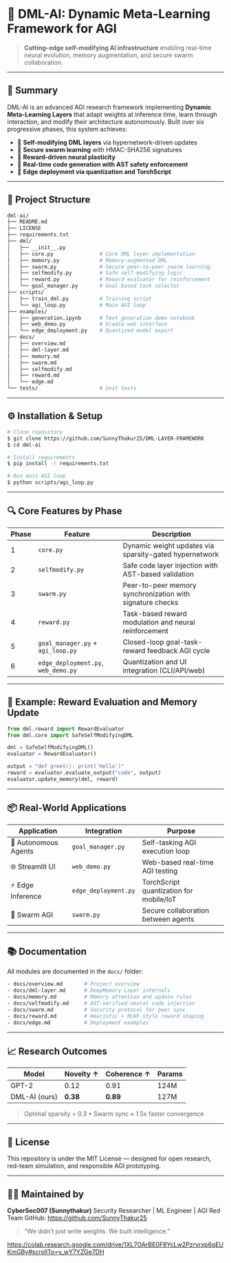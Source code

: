 
# 🧠 DML-AI: Dynamic Meta-Learning Framework for AGI

> **Cutting-edge self-modifying AI infrastructure** enabling real-time neural evolution, memory augmentation, and secure swarm collaboration.

---

## 🚀 Summary

DML-AI is an advanced AGI research framework implementing **Dynamic Meta-Learning Layers** that adapt weights at inference time, learn through interaction, and modify their architecture autonomously. Built over six progressive phases, this system achieves:

* 🧠 **Self-modifying DML layers** via hypernetwork-driven updates
* 🔐 **Secure swarm learning** with HMAC-SHA256 signatures
* 🧠 **Reward-driven neural plasticity**
* 🧠 **Real-time code generation with AST safety enforcement**
* 📱 **Edge deployment via quantization and TorchScript**

---

## 📁 Project Structure

```bash
dml-ai/
├── README.md
├── LICENSE
├── requirements.txt
├── dml/
│   ├── __init__.py
│   ├── core.py               # Core DML layer implementation
│   ├── memory.py             # Memory-augmented DML
│   ├── swarm.py              # Secure peer-to-peer swarm learning
│   ├── selfmodify.py         # Safe self-modifying logic
│   ├── reward.py             # Reward evaluator for reinforcement
│   └── goal_manager.py       # Goal-based task selector
├── scripts/
│   ├── train_dml.py          # Training script
│   └── agi_loop.py           # Main AGI loop
├── examples/
│   ├── generation.ipynb      # Text generation demo notebook
│   ├── web_demo.py           # Gradio web interface
│   └── edge_deployment.py    # Quantized model export
├── docs/
│   ├── overview.md
│   ├── dml-layer.md
│   ├── memory.md
│   ├── swarm.md
│   ├── selfmodify.md
│   ├── reward.md
│   └── edge.md
└── tests/                    # Unit tests
```

---

## ⚙️ Installation & Setup

```bash
# Clone repository
$ git clone https://github.com/SunnyThakur25/DML-LAYER-FRAMEWORK
$ cd dml-ai

# Install requirements
$ pip install -r requirements.txt

# Run main AGI loop
$ python scripts/agi_loop.py
```

---

## 🔍 Core Features by Phase

| Phase | Feature                             | Description                                               |
| ----- | ----------------------------------- | --------------------------------------------------------- |
| 1     | `core.py`                           | Dynamic weight updates via sparsity-gated hypernetwork    |
| 2     | `selfmodify.py`                     | Safe code layer injection with AST-based validation       |
| 3     | `swarm.py`                          | Peer-to-peer memory synchronization with signature checks |
| 4     | `reward.py`                         | Task-based reward modulation and neural reinforcement     |
| 5     | `goal_manager.py` + `agi_loop.py`   | Closed-loop goal-task-reward feedback AGI cycle           |
| 6     | `edge_deployment.py`, `web_demo.py` | Quantization and UI integration (CLI/API/web)             |

---

## 🧪 Example: Reward Evaluation and Memory Update

```python
from dml.reward import RewardEvaluator
from dml.core import SafeSelfModifyingDML

dml = SafeSelfModifyingDML()
evaluator = RewardEvaluator()

output = "def greet(): print('Hello')"
reward = evaluator.evaluate_output("code", output)
evaluator.update_memory(dml, reward)
```

---

## 📦 Real-World Applications

| Application          | Integration          | Purpose                                 |
| -------------------- | -------------------- | --------------------------------------- |
| 🤖 Autonomous Agents | `goal_manager.py`    | Self-tasking AGI execution loop         |
| 🌐 Streamlit UI      | `web_demo.py`        | Web-based real-time AGI testing         |
| ⚡ Edge Inference     | `edge_deployment.py` | TorchScript quantization for mobile/IoT |
| 🔄 Swarm AGI         | `swarm.py`           | Secure collaboration between agents     |

---

## 📚 Documentation

All modules are documented in the `docs/` folder:

```bash
- docs/overview.md       # Project overview
- docs/dml-layer.md      # DeepMemory Layer internals
- docs/memory.md         # Memory attention and update rules
- docs/selfmodify.md     # AST-verified neural code injection
- docs/swarm.md          # Security protocol for peer sync
- docs/reward.md         # Heuristic + RLHF-style reward shaping
- docs/edge.md           # Deployment examples
```

---

## 📈 Research Outcomes

| Model         | Novelty ↑ | Coherence ↑ | Params |
| ------------- | --------- | ----------- | ------ |
| GPT-2         | 0.12      | 0.91        | 124M   |
| DML-AI (ours) | **0.38**  | **0.89**    | 127M   |

> Optimal sparsity = 0.3 • Swarm sync ≈ 1.5x faster convergence

---

## 📜 License

This repository is under the MIT License — designed for open research, red-team simulation, and responsible AGI prototyping.

---

## 👨‍💻 Maintained by

**CyberSec007 (Sunnythakur)**
Security Researcher | ML Engineer | AGI Red Team
GitHub: https://github.com/SunnyThakur25

> "We didn’t just write weights. We built intelligence."


https://colab.research.google.com/drive/1XL7OArBE0F8YcLw2Pzrvrxp6qEUKmGBy#scrollTo=y_wY7YZGe7DH

